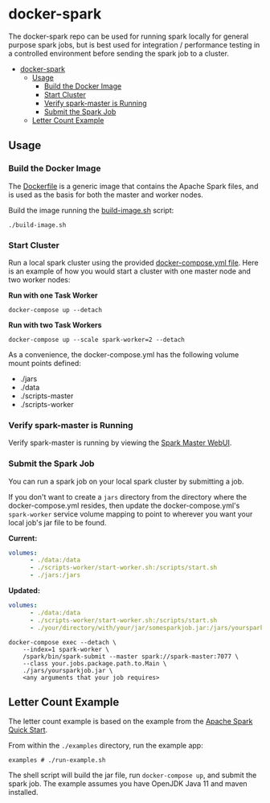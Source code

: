 # docker-spark

The docker-spark repo can be used for running spark locally for general purpose spark jobs, but is best used for integration / performance testing in a controlled environment before sending the spark job to a cluster.

- [docker-spark](#docker-spark)
  - [Usage](#usage)
    - [Build the Docker Image](#build-the-docker-image)
    - [Start Cluster](#start-cluster)
    - [Verify spark-master is Running](#verify-spark-master-is-running)
    - [Submit the Spark Job](#submit-the-spark-job)
  - [Letter Count Example](#letter-count-example)
## Usage




### Build the Docker Image

The [Dockerfile](./Dockerfile) is a generic image that contains the Apache Spark files, and is used as the basis for both the master and worker nodes.

Build the image running the [build-image.sh](./build-image.sh) script:

```shell
./build-image.sh
```

### Start Cluster

Run a local spark cluster using the provided [docker-compose.yml file](./docker-compose.yml). Here is an example of how you would start a cluster with one master node and two worker nodes:

**Run with one Task Worker**
```shell
docker-compose up --detach
```

**Run with two Task Workers**
```shell
docker-compose up --scale spark-worker=2 --detach
```

As a convenience, the docker-compose.yml has the following volume mount points defined:

* ./jars
* ./data
* ./scripts-master
* ./scripts-worker

### Verify spark-master is Running

Verify spark-master is running by viewing the [Spark Master WebUI](http://localhost:8080).


### Submit the Spark Job

You can run a spark job on your local spark cluster by submitting a job. 

If you don't want to create a `jars` directory from the directory where the docker-compose.yml resides, then update the docker-compose.yml's `spark-worker` service volume mapping to point to wherever you want your local job's jar file to be found.

**Current:**
```yaml
volumes:
      - ./data:/data
      - ./scripts-worker/start-worker.sh:/scripts/start.sh
      - ./jars:/jars
```

**Updated:**
```yaml
volumes:
      - ./data:/data
      - ./scripts-worker/start-worker.sh:/scripts/start.sh
      - ./your/directory/with/your/jar/somesparkjob.jar:/jars/yoursparkjob.jar
```

```shell
docker-compose exec --detach \
    --index=1 spark-worker \
    /spark/bin/spark-submit --master spark://spark-master:7077 \
    --class your.jobs.package.path.to.Main \
    ./jars/yoursparkjob.jar \
    <any arguments that your job requires>
```

## Letter Count Example


The letter count example is based on the example from the [Apache Spark Quick Start](https://spark.apache.org/docs/latest/quick-start.html#self-contained-applications). 

From within the `./examples` directory, run the example app:

```shell
examples # ./run-example.sh
```

The shell script will build the jar file, run `docker-compose up`, and submit the spark job. The example assumes you have OpenJDK Java 11 and maven installed.
